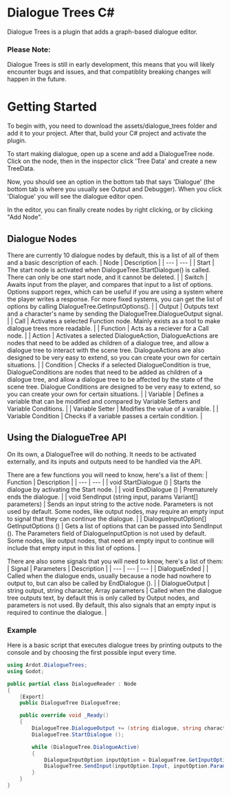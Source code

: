 # Dialogue Trees C#
Dialogue Trees is a plugin that adds a graph-based dialogue editor.

### Please Note:
Dialogue Trees is still in early development, this means that you will likely encounter bugs and issues, and that compatiblity breaking changes will happen in the future.

# Getting Started
To begin with, you need to download the assets/dialogue_trees folder and add it to your project. After that, build your C# project and activate the plugin.

To start making dialogue, open up a scene and add a DialogueTree node. Click on the node, then in the inspector click 'Tree Data' and create a new TreeData.

Now, you should see an option in the bottom tab that says 'Dialogue' (the bottom tab is where you usually see Output and Debugger). When you click 'Dialogue' you will see the dialogue editor open.

In the editor, you can finally create nodes by right clicking, or by clicking "Add Node".

## Dialogue Nodes
There are currently 10 dialogue nodes by default, this is a list of all of them and a basic description of each.
| Node | Description |
| --- | --- |
| Start | The start node is activated when DialogueTree.StartDialogue() is called. There can only be one start node, and it cannot be deleted. |
| Switch | Awaits input from the player, and compares that input to a list of options. Options support regex, which can be useful if you are using a system where the player writes a response. For more fixed systems, you can get the list of options by calling DialogueTree.GetInputOptions(). |
| Output | Outputs text and a character's name by sending the DialogueTree.DialogueOutput signal. |
| Call | Activates a selected Function node. Mainly exists as a tool to make dialogue trees more readable. |
| Function | Acts as a reciever for a Call node. |
| Action | Activates a selected DialogueAction, DialogueActions are nodes that need to be added as children of a dialogue tree, and allow a dialogue tree to interact with the scene tree. DialogueActions are also designed to be very easy to extend, so you can create your own for certain situations. |
| Condition | Checks if a selected DialogueCondition is true, DialogueConditions are nodes that need to be added as children of a dialogue tree, and allow a dialogue tree to be affected by the state of the scene tree. Dialogue Conditions are designed to be very easy to extend, so you can create your own for certain situations. |
| Variable | Defines a variable that can be modified and compared by Variable Setters and Variable Conditions. |
| Variable Setter | Modifies the value of a varaible. |
| Variable Condition | Checks if a variable passes a certain condition. |

## Using the DialogueTree API
On its own, a DialogueTree will do nothing. It needs to be activated externally, and its inputs and outputs need to be handled via the API.

There are a few functions you will need to know, here's a list of them:
| Function | Description | 
| --- | --- |
| void StartDialogue () | Starts the dialogue by activating the Start node. |
| void EndDialogue () | Prematurely ends the dialogue. |
| void SendInput (string input, params Variant[] parameters) | Sends an input string to the active node. Parameters is not used by default. Some nodes, like output nodes, may require an empty input to signal that they can continue the dialogue. |
| DialogueInputOption[] GetInputOptions () | Gets a list of options that can be passed into SendInput (). The Parameters field of DialogueInputOption is not used by default. Some nodes, like output nodes, that need an empty input to continue will include that empty input in this list of options. |

There are also some signals that you will need to know, here's a list of them:
| Signal | Parameters | Description |
| --- | --- | --- |
| DialogueEnded | | Called when the dialogue ends, usually because a node had nowhere to output to, but can also be called by EndDialogue (). |
| DialogueOutput | string output, string character, Array parameters | Called when the dialogue tree outputs text, by default this is only called by Output nodes, and parameters is not used. By default, this also signals that an empty input is required to continue the dialogue. |

### Example
Here is a basic script that executes dialogue trees by printing outputs to the console and by choosing the first possible input every time.

``` C#
using Ardot.DialogueTrees;
using Godot;

public partial class DialogueReader : Node
{
	[Export]
	public DialogueTree DialogueTree;

	public override void _Ready()
	{
		DialogueTree.DialogueOutput += (string dialogue, string character, Godot.Collections.Array parameters) => GD.Print($"{character}: {dialogue}");
		DialogueTree.StartDialogue ();

		while (DialogueTree.DialogueActive)
		{
			DialogueInputOption inputOption = DialogueTree.GetInputOptions()[0];
			DialogueTree.SendInput(inputOption.Input, inputOption.Parameters);
		}
	}
}
```


